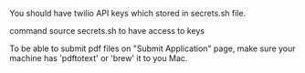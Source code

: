 You should have twilio API keys which stored in secrets.sh file.

command source secrets.sh to have access to keys

To be able to submit pdf files on "Submit Application" page, make sure your machine has 'pdftotext' or 'brew' it to you Mac.